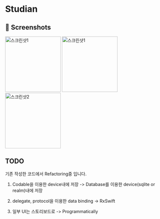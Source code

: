 # Studian



## 🌃 Screenshots

<p align="left">
  <img width="180" alt="스크린샷1" src="https://user-images.githubusercontent.com/77485339/190050644-92c1e248-c82a-4a8e-87d9-ea2e09b9430e.png">
 <img width="180" alt="스크린샷1" src="https://user-images.githubusercontent.com/77485339/190050768-00c2c742-4fc4-49de-960b-0228725dc4f1.png">
  <img width="180" alt="스크린샷2" src="https://user-images.githubusercontent.com/77485339/190051570-002c3a12-4cb5-47f3-aac5-81583125a34f.png">
</p>


## TODO
기존 작성한 코드에서 Refactoring중 입니다.

1. Codable을 이용한 device내에 저장 -> Database를 이용한 device(sqlite or realm)내에 저장

2. delegate, protocol을 이용한 data binding -> RxSwift

3. 일부 UI는 스토리보드로  -> Programmatically 
